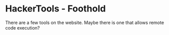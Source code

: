 # HackerTools - Foothold

There are a few tools on the website. Maybe there is one that allows remote code execution?
